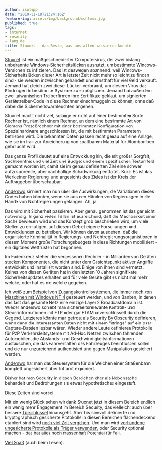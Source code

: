 ```yaml
---
author: isotopp
date: "2010-11-18T21:24:16Z"
feature-img: assets/img/background/schloss.jpg
published: true
tags:
- internet
- security
- lang_de
title: Stuxnet - das Beste, was uns allen passieren konnte
---
```

[Stuxnet](http://de.wikipedia.org/wiki/Stuxnet) ist ein maßgeschneiderter
Computervirus, der zwei bislang unbekannte Windows-Sicherheitslücken
ausnutzt, um bestimmte Windows-Versionen zu infizieren. Das ist deswegen
spannend, weil Windows-Sicherheitslücken dieser Art in letzter Zeit nicht
mehr so leicht zu finden sind - sie werden inzwischen gehandelt und
ernsthaft für viel Geld verkauft. Jemand hat gleich zwei dieser Lücken
verbrannt, um diesem Virus das Eindringen in bestimmte Systeme zu
ermöglichen. Jemand hat außerdem zwei taiwanischen Treiberfirmen ihre
Zertifikate geklaut, um signierten Gerätetreiber-Code in diese Rechner
einschmuggeln zu können, ohne daß dabei die Sicherheitswarnleuchten angehen.

Stuxnet macht nicht viel, solange er nicht auf einer bestimmten Sorte
Rechner ist, nämlich einem Rechner, an dem eine bestimmte Art von Siemens
Prozeßrechner mit einer bestimmten Konfiguration von Spezialhardware
angeschlossen ist, die mit bestimmten Parametern betrieben wird. Die
bekannten Daten passen recht genau auf eine Anlage, wie sie im Iran zur
Anreicherung von spaltbarem Material für Atombomben gebraucht wird.

Das ganze Profil deutet auf eine Entwicklung hin, die mit großer Sorgfalt,
Sachkenntnis und viel Zeit und Budget und einem spezifischen Testumfeld
gemacht worden ist, damit sie im genau definierten Ziel eine schwer
aufzuspürende, aber nachhaltige Schadwirkung entfaltet. Kurz: Es ist das
Werk einer Regierung, und angesichts des Zieles ist der Kreis der
Auftraggeber überschaubar.

[Anderswo](http://news.yahoo.com/s/ap/20101117/ap_on_hi_te/us_cyber_threats)
sinniert man nun über die Auswirkungen, die Variationen dieses Codes haben
könnten, wenn sie aus den Händen von Regierungen in die Hände von
Nichtregierungen gelangen. Äh, ja.

Das wird mit Sicherheit passieren. Aber genau genommen ist das gar nicht
notwendig. In ganz vielen Fällen ist ausreichend, daß die Machbarkeit einer
Sache bewiesen wird und das Konzept grob beschrieben wird, um viele Stellen
zu ermutigen, auf diesem Gebiet eigene Forschungen und Entwicklungen zu
betreiben. Wir können davon ausgehen, daß die organisierte Kriminalität in
Regierungs- und Nichtregierungsorganistionen in diesem Moment große
Forschungsbudgets in diese Richtungen mobilisiert - ein digitales Wettrüsten
hat begonnen.

Im Fadenkreuz stehen die vergessenen Rechner - in Milliarden von Geräten
stecken Komponenten, die nicht unter dem Gesichtspunkt aktiver Angriffe
entwickelt und installiert worden sind. Einige von ihnen sind vernetzt.
Keines von diesen Geräten hat in den letzten 10 Jahren signifikate
Sicherheitsupdates erhalten und für viele Geräte gibt es nicht mal mehr
welche, oder hat es nie welche gegeben.

Ich weiß zum Beispiel von Zugangskontrollsystemen, die 
[immer noch von Maschinen mit Windows NT 4](http://www.autec-gmbh.de/vesta_ze.html) 
gesteuert werden, und von Banken, in denen das fast das gesamte Netz eine
einzige Layer 2 Broadcastdomain ist. Wieder anderswo schiebt man
sicherheitsrelevante Kontroll- und Steuerinformationen mit FTP oder gar FTAM
unverschlüsselt durch die Gegend. Letzteres könnte man getrost als Security
By Obscurity definieren, wenn denn die interessanten Daten nicht mit einem
"strings" auf ein paar Capture-Dateien lesbar wären. Wieder andere Leute
definieren Protokolle für P2P Verkehrsleitsysteme mit Ad-Hoc Netzen zwischen
fahrenden Automobilen, die Abstands- und Geschwindigkeitsinformationen
austauschen, die das Fahrverhalten des Fahrzeuges beeinflussen sollen und
die nur unzureichend authentisiert und gegen Manipulation gesichert werden.

[Anderswo](http://www.telegraph.co.uk/news/worldnews/1575293/Schoolboy-hacks-into-citys-tram-system.html)
hat man das Steuersystem für die Weichen einer Straßenbahn komplett
ungesichert über Infrarot exponiert.

Bisher hat man Security in diesen Bereichen eher als Nebensache behandelt
und Bedrohungen als etwas hypothetisches eingestuft.

Diese Zeiten sind vorbei.

Mit ein wenig Glück sehen wir dank Stuxnet jetzt in diesem Bereich endlich
ein wenig mehr Engagement im Bereich Security, das vielleicht auch über
bessere
[Türschlüssel](http://www.heise.de/newsticker/meldung/Geldautomaten-schlecht-gesichert-1047452.html)
hinausgeht. Aber bis sinnvoll definierte und kryptographisch gesicherte
Protokolle in diesen Bereichen flächendeckend etabliert sind wird
[noch viel Zeit vergehen](http://laforge.gnumonks.org/weblog/2010/11/12/#20101112-history_of_a52_withdrawal).
Und man wird
[vorhandene ungesicherte Protokolle als Träger verwenden](http://laforge.gnumonks.org/weblog/2010/11/07/#20101107-all_your_baseband_are_belong_to_us),
oder Security optional machen - das hat alles noch massenhaft Potential für
Fail.

[Viel Spaß](http://www.amazon.de/Daemon-Die-Welt-ist-Spiel/dp/3499252457)
(auch beim Lesen).
